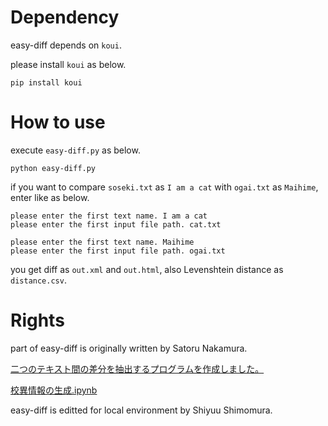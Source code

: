 # Dependency

easy-diff depends on `koui`.

please install `koui` as below.

`pip install koui`


# How to use

execute `easy-diff.py` as below.

`python easy-diff.py`

if you want to compare `soseki.txt` as `I am a cat` with `ogai.txt` as `Maihime`, enter like as below.

```
please enter the first text name. I am a cat
please enter the first input file path. cat.txt

please enter the first text name. Maihime
please enter the first input file path. ogai.txt
```

you get diff as `out.xml` and `out.html`, also Levenshtein distance as `distance.csv`.


# Rights

part of easy-diff is originally written by Satoru Nakamura.

[二つのテキスト間の差分を抽出するプログラムを作成しました。](https://zenn.dev/nakamura196/articles/442da1c74afae1)

[校異情報の生成.ipynb](https://colab.research.google.com/github/nakamura196/ndl_ocr/blob/main/%E6%A0%A1%E7%95%B0%E6%83%85%E5%A0%B1%E3%81%AE%E7%94%9F%E6%88%90.ipynb)

easy-diff is editted for local environment by Shiyuu Shimomura.